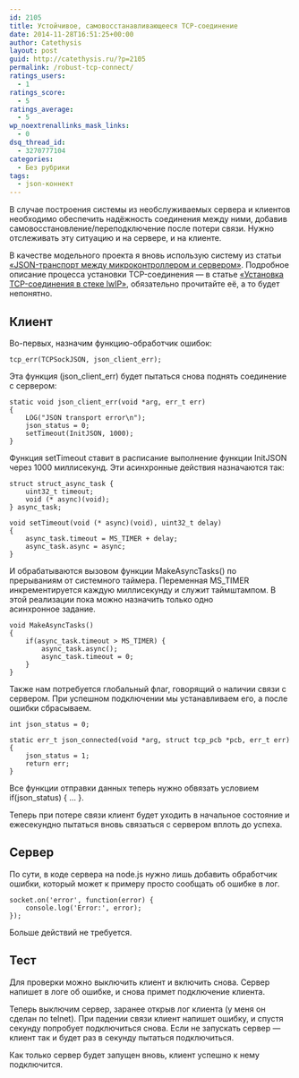 ```yaml
---
id: 2105
title: Устойчивое, самовосстанавливающееся TCP-соединение
date: 2014-11-28T16:51:25+00:00
author: Catethysis
layout: post
guid: http://catethysis.ru/?p=2105
permalink: /robust-tcp-connect/
ratings_users:
  - 1
ratings_score:
  - 5
ratings_average:
  - 5
wp_noextrenallinks_mask_links:
  - 0
dsq_thread_id:
  - 3270777104
categories:
  - Без рубрики
tags:
  - json-коннект
---
```

В случае построения системы из необслуживаемых сервера и клиентов необходимо обеспечить надёжность соединения между ними, добавив самовосстановление/переподключение после потери связи. Нужно отслеживать эту ситуацию и на сервере, и на клиенте.

В качестве модельного проекта я вновь использую систему из статьи [&#171;JSON-транспорт между микроконтроллером и сервером&#187;](http://catethysis.ru/json-transport/ "JSON-транспорт между микроконтроллером и сервером"). Подробное описание процесса установки TCP-соединения &#8212; в статье [&#171;Установка TCP-соединения в стеке lwIP&#187;](http://catethysis.ru/lwip_tcp_connect/ "Установка TCP-соединения в стеке lwIP"), обязательно прочитайте её, а то будет непонятно.

<!--more-->

## Клиент

Во-первых, назначим функцию-обработчик ошибок:

<pre><code class="cpp">tcp_err(TCPSockJSON, json_client_err);</code></pre>

Эта функция (json\_client\_err) будет пытаться снова поднять соединение с сервером:

<pre><code class="cpp">static void json_client_err(void *arg, err_t err)
{
	LOG("JSON transport error\n");
	json_status = 0;
	setTimeout(InitJSON, 1000);
}</code></pre>

Функция setTimeout ставит в расписание выполнение функции InitJSON через 1000 миллисекунд. Эти асинхронные действия назначаются так:

<pre><code class="cpp">struct struct_async_task {
	uint32_t timeout;
	void (* async)(void);
} async_task;

void setTimeout(void (* async)(void), uint32_t delay)
{
	async_task.timeout = MS_TIMER + delay;
	async_task.async = async;
}</code></pre>

И обрабатываются вызовом функции MakeAsyncTasks() по прерываниям от системного таймера. Переменная MS_TIMER инкрементируется каждую миллисекунду и служит таймштампом. В этой реализации пока можно назначить только одно асинхронное задание.

<pre><code class="cpp">void MakeAsyncTasks()
{
	if(async_task.timeout &gt; MS_TIMER) {
		async_task.async();
		async_task.timeout = 0;
	}
}</code></pre>

Также нам потребуется глобальный флаг, говорящий о наличии связи с сервером. При успешном подключении мы устанавливаем его, а после ошибки сбрасываем.

<pre><code class="cpp">int json_status = 0;

static err_t json_connected(void *arg, struct tcp_pcb *pcb, err_t err)
{
	json_status = 1;
	return err;
}</code></pre>

Все функции отправки данных теперь нужно обвязать условием if(json_status) { &#8230; }.

Теперь при потере связи клиент будет уходить в начальное состояние и ежесекундно пытаться вновь связаться с сервером вплоть до успеха.

## Сервер

По сути, в коде сервера на node.js нужно лишь добавить обработчик ошибки, который может к примеру просто сообщать об ошибке в лог.

<pre><code class="javascript">socket.on('error', function(error) {
	console.log('Error:', error);
});</code></pre>

Больше действий не требуется.

## Тест

Для проверки можно выключить клиент и включить снова. Сервер напишет в логе об ошибке, и снова примет подключение клиента.

Теперь выключим сервер, заранее открыв лог клиента (у меня он сделан по telnet). При падении связи клиент напишет ошибку, и спустя секунду попробует подключиться снова. Если не запускать сервер &#8212; клиент так и будет раз в секунду пытаться подключиться.

Как только сервер будет запущен вновь, клиент успешно к нему подключится.